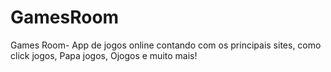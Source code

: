 GamesRoom
=========

Games Room- App de jogos online contando com os principais sites, como click jogos, Papa jogos, Ojogos e muito mais!
